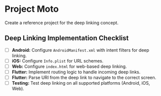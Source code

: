 # Project Moto

Create a reference project for the deep linking concept.

## Deep Linking Implementation Checklist

- [ ] **Android:** Configure `AndroidManifest.xml` with intent filters for deep linking.
- [ ] **iOS:** Configure `Info.plist` for URL schemes.
- [ ] **Web:** Configure `index.html` for web-based deep linking.
- [ ] **Flutter:** Implement routing logic to handle incoming deep links.
- [ ] **Flutter:** Parse URI from the deep link to navigate to the correct screen.
- [ ] **Testing:** Test deep linking on all supported platforms (Android, iOS, Web).
